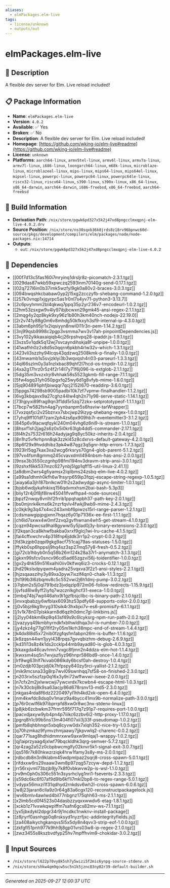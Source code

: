 ```yaml
---
aliases:
  - elmPackages.elm-live
tags:
  - license/unknown
  - outputs/out
---
```


# elmPackages.elm-live

## 📝 Description

A flexible dev server for Elm. Live reload included!

## 📋 Package Information

- **Name**: `elmPackages.elm-live`
- **Version**: `4.0.2`
- **Available**: ✅ Yes
- **Broken**: ✅ No
- **Description**: A flexible dev server for Elm. Live reload included!
- **Homepage**: [https://github.com/wking-io/elm-live#readme](https://github.com/wking-io/elm-live#readme)
- **License**: `unknown`
- **Platforms**: `aarch64-linux`, `armv5tel-linux`, `armv6l-linux`, `armv7a-linux`, `armv7l-linux`, `i686-linux`, `loongarch64-linux`, `m68k-linux`, `microblaze-linux`, `microblazeel-linux`, `mips-linux`, `mips64-linux`, `mips64el-linux`, `mipsel-linux`, `powerpc-linux`, `powerpc64-linux`, `powerpc64le-linux`, `riscv32-linux`, `riscv64-linux`, `s390-linux`, `s390x-linux`, `x86_64-linux`, `x86_64-darwin`, `aarch64-darwin`, `i686-freebsd`, `x86_64-freebsd`, `aarch64-freebsd`

## 🔧 Build Information

- **Derivation Path**: `/nix/store/pgwk6pd327x5k2j47xd8pngcclmxqpnj-elm-live-4.0.2.drv`
- **Source Position**: `/nix/store/ns30sqxb36k8jrds8z18rv96bpnwc60d-source/pkgs/development/compilers/elm/packages/node/node-packages.nix:14714`
- **Outputs**:
  - `out`:  `/nix/store/pgwk6pd327x5k2j47xd8pngcclmxqpnj-elm-live-4.0.2`

## 🔗 Dependencies

- [[00f7d13c5fas160i7mryinq1drsljr8z-picomatch-2.3.1.tgz]]
- [[029das87wkb59xpwczq2593inm70140g-send-0.17.1.tgz]]
- [[02q727l6in0b37imk5wzfyl9gk0a80v2-braces-3.0.3.tgz]]
- [[094bwqshkcbabaw0yp2j15xg2zcczyfb-shebang-command-1.2.0.tgz]]
- [[257k0vnqp1xjgyrpc5as1r0nl7s4yv71-python3-3.13.7]]
- [[2c6pvyhmm2bl4qkwq7ppq35p2yr236v7-encodeurl-1.0.2.tgz]]
- [[2hm53zsxgw9v4ly97ibjbcwxn29gmk45-ansi-regex-2.1.1.tgz]]
- [[2mqg4y2qz8kyk9xy96z1b80h3km40nch-nodejs-22.19.0]]
- [[2r2v741y88g0m6v8mhdg50kfkxyh3sf9-internal-ip-4.3.0.tgz]]
- [[3abm6ph95jr1x2iqsiyyn8nwl0l11r3n-pem-1.14.2.tgz]]
- [[3nj99qsb9998c2pgp3vsmma7wv3v17ah-pinpointDependencies.js]]
- [[3vy102ylkkaxaiqiqb4cj26rpshvpq28-ipaddr.js-1.9.1.tgz]]
- [[3vzs5v1qdk5q12wj7svcayndihskja8f-unpipe-1.0.0.tgz]]
- [[41wafhh0z2x8d5s0qqrn6pkbh4rlw32v-which-1.3.1.tgz]]
- [[423vli3szzhy94lcqs43qdzwq2508kmk-p-finally-1.0.0.tgz]]
- [[43mwamb1s5svjzklyi3b3wqvqsh4ri03-parseurl-1.3.3.tgz]]
- [[4ql66szlm0y3a1nzlxbac89qhf2l7hcd-os-tmpdir-1.0.2.tgz]]
- [[4xa2g17hrz0r5z4f2r14ll7y71f6j096-is-extglob-2.1.1.tgz]]
- [[5dg35m3vxzxlrjr8vhhak58s5523gkmb-fill-range-7.1.1.tgz]]
- [[5fw4sgq31yh050pgxfq25wy6d1g8vfyb-mime-1.6.0.tgz]]
- [[5jq904891iphfjbiwqqr7qcj2152l670-readdirp-3.6.0.tgz]]
- [[5ppgs74298sb9005padbi10k7zf7vpmw-finalhandler-1.1.2.tgz]]
- [[6vg3kbqavx9a27cghz44lw4qh2n71y98-serve-static-1.14.1.tgz]]
- [[73hjpyxi89frag9qn3f1dd5r5zq72zkx-setprototypeof-1.1.1.tgz]]
- [[7bcp7w582fsn4ag7yynbanpm5s6hsviw-tarWrapper]]
- [[7vxzqsfjci2v25bznxx7sbcjwp29izyg-shebang-regex-1.0.0.tgz]]
- [[7yhq9ff101df7zam2ph4zs6px909hb7r-eventemitter3-3.1.2.tgz]]
- [[845p6v9lacwqfqykl240m04vhg6z6ni9-is-stream-1.1.0.tgz]]
- [[8hsxf1sh2jag2s6z0x5i0kr63lgb4dd5-commander-2.17.1.tgz]]
- [[8l4h2s7532r616h24adyjag9q8yc50kz-inherits-2.0.4.tgz]]
- [[8n1hz5vfkrhpnn8qk3zzkl45z8cdxrvs-default-gateway-4.2.0.tgz]]
- [[8p6f29x9hvddhibz3pk4w87qgz3q5gnr-http-errors-1.7.3.tgz]]
- [[923lrl5qg7kax3xa2wcg6rksrys70gn4-glob-parent-5.1.2.tgz]]
- [[97vx4fsm8gmmq245cvavxdmll494nbsm-has-ansi-2.0.0.tgz]]
- [[9nsx3b3550czgnhp98fmi194nv3dravm-strip-ansi-3.0.1.tgz]]
- [[9zshxf6kk537mzc627ynbj5lgp1qff15-util-linux-2.41.1]]
- [[a8dbm2wrs4gfiyamsx2lqilbms24zsbq-elm-live-4.0.2.tgz]]
- [[a99sa1dhmh0kfh6w1hsyrp659ip3fqzj-escape-string-regexp-1.0.5.tgz]]
- [[aiaya6a3jh187bnlkcw01h2s2adwydgp-async-limiter-1.0.1.tgz]]
- [[bjsb6wdjykafnkixq156qdvmxhsm2bai-bash-5.3p3]]
- [[bliy12r4j0f8jf8lrw45041lfvwfhpa4-node-sources]]
- [[bpzf2nwqy8vnlhf2frrib1ppqhapbh37-path-key-2.0.1.tgz]]
- [[bs0mjnrk4kmx6k2nzrfqvlv4fwkj9wb9-mime-2.4.3.tgz]]
- [[c0kjk9g3q47x4xc243xmbf6piwzs15rl-range-parser-1.2.1.tgz]]
- [[cdsmawgipjpgjxnn7hqaz6y01p71l36x-ee-first-1.1.1.tgz]]
- [[ch6id7sxwx4w0mf2zvq2gvfhwnan4wh5-get-stream-4.1.0.tgz]]
- [[cqzn94pwcsa9hal8gywwl5y5jlad0j3y-binary-extensions-2.3.0.tgz]]
- [[f2kqan3ca8khwfbakba0xrxf9glcj1wi-lru-cache-4.1.5.tgz]]
- [[fai4cffxwchrv4p318fnp6jddk3rr1p2-crypt-0.0.2.tgz]]
- [[fd3kzjpb0zqpi9gkg9acf751cajj79as-statuses-1.5.0.tgz]]
- [[ffykb0sp6hppslj9hq4sz3sp27mq57y8-fresh-0.5.2.tgz]]
- [[gi72cb1hbyb0n5q58b26m124k28a37r1-anymatch-3.1.3.tgz]]
- [[gkxn99sfcv0sncv96cd5ad65zgzvi56j-toidentifier-1.0.0.tgz]]
- [[gv2y4hk59n516xalhi0iiv0klfwq6iz3-crocks-0.12.1.tgz]]
- [[hd29kslsdpyqwm4yadra25vqxva3f2z1-ansi-styles-2.2.1.tgz]]
- [[hjzsqaaszihy3y89xa3pyw7ixzlf4qn0-chalk-1.1.3.tgz]]
- [[hl199b3l6zbqmv8c5c552vwi2j6h1dmj-pump-3.0.2.tgz]]
- [[i7qbm2s5j0ql791bdz3jvdqzlp972m06-follow-redirects-1.15.9.tgz]]
- [[ijvfsd8lw8yff2iyfq7wzcznlkghcf31-execa-1.0.0.tgz]]
- [[imbq74bj7wpll46ahx9i1gzfbsjcllbc-is-binary-path-2.1.0.tgz]]
- [[invxqbabzjy6wfblax6093hz53pdfy68-supports-color-2.0.0.tgz]]
- [[j0v5bjz6kg1hryg310sik4r3hxbjxi7v-es6-promisify-6.1.1.tgz]]
- [[j1v1k78n07plskkarn8d6qzlh0dmc7gl-linkbins.js]]
- [[j2lyy04bkm6kp9q43sf49s9c6lcyksrg-npm-run-path-2.0.2.tgz]]
- [[jvazyyq49kmbhyrndkfxblhwldhqa3vl-is-number-7.0.0.tgz]]
- [[jy4zkz4g77g01flf2ry05m1lkrh38mpc-end-of-stream-1.4.4.tgz]]
- [[k4dx8l8d5x72nib0fzgfqsfm1abpn26m-is-buffer-1.1.6.tgz]]
- [[k6zqsn44wn1jyyl438rpqs7gvvqbizhm-debug-2.6.9.tgz]]
- [[kd31l13s8z4k1ds2ccklp44mb9ayad80-is-glob-4.0.3.tgz]]
- [[kkaxgda46cavhmn7vxgc8fjmn2n4ddza-elm-hot-1.1.4.tgz]]
- [[kwxsm4sq5n7wvjszfiyz96hnpr586bd9-once-1.4.0.tgz]]
- [[lrf9wg63hlf7kivab086lkdy6bcsf0ah-destroy-1.0.4.tgz]]
- [[m0zdjb103pcjdj0k7hfpspy840zy5rci-yallist-2.1.2.tgz]]
- [[mik9mcsna33g8rp7wvl09swnhqq7sf58-on-finished-2.3.0.tgz]]
- [[n203rix5szfzp0q16x3y9ri72wffwvwr-isexe-2.0.0.tgz]]
- [[n7cfx2m2jxlwwcwji7ywcvrdx7kcwbn4-escape-html-1.0.3.tgz]]
- [[n7k30cbij8k9sa63acjy86d678rsnv13-md5-2.3.0.tgz]]
- [[nkgas4rda8f6dz2220497yl1hh4kd2xk-open-6.4.0.tgz]]
- [[nm4kwfdc8dsq0v1marz9a4bycc41mx9b-normalize-path-3.0.0.tgz]]
- [[p76r0cwlf6k97ibprrpfd8xw0r8wc3nx-stdenv-linux]]
- [[p8jkb6zcbwkm37frmr595f717q7z91p7-requires-port-1.0.0.tgz]]
- [[pacvdjaxyw9yb4pn4p7iiikc6zzbv6i2-http-proxy-1.17.0.tgz]]
- [[pgrq8h1c99b5ns13m404fi07xii3j33f-pseudomap-1.0.2.tgz]]
- [[pmfb8qhbhnqn5xbq8cyvw0dx7xlqh352-nice-try-1.0.5.tgz]]
- [[q70hzmkaz9fymvzhmjaawy7jjkpvwlq2-charenc-0.0.2.tgz]]
- [[qar771sag8hdhidmmrxww9axw9mlqaj1-wrappy-1.0.2.tgz]]
- [[qj1aiprzyaag4jxlwf79bqckldhk3qrg-semver-5.7.2.tgz]]
- [[qr4zag2a52z0cbpbwcmglfy02knvr5k1-signal-exit-3.0.7.tgz]]
- [[qs516r7k80hkwzrziqk4hrw1famy3s8y-ms-2.0.0.tgz]]
- [[rdbcdb8n3n9klabm45wdpmlpaz2sqrj8-cross-spawn-5.0.1.tgz]]
- [[rifdxxw6rs29xaaw3wm8p97zqg57zcyw-depd-1.1.2.tgz]]
- [[rr56rxjvml73bzjb9jy7k8f0vbkwvw2p-is-wsl-1.1.0.tgz]]
- [[rv9m0ph0s306c551n3sysrhclyg1nri1-fsevents-2.3.3.tgz]]
- [[s59dc6kc6f07af9d9lb6kf1i7mkl2bp8-to-regex-range-5.0.1.tgz]]
- [[vdypx56mxzi1f31qdhyd2rnkdsv6wh2l-cross-spawn-6.0.6.tgz]]
- [[w8j23jaran6clla9z0r64g83a6cgx120-reconstructpackagelock.js]]
- [[wv6bmlv4awlwd4bil77nbgnz175qhh63-ms-2.1.1.tgz]]
- [[x2lmb5cd0f4523s04dasbzzyqxxwwdv6-etag-1.8.1.tgz]]
- [[xckb1z71vxwkqwplffm7safn6gcs82mv-ws-7.1.1.tgz]]
- [[yx5jbxdykl2dpgr34r9j1ncdkc1nwknv-install-package]]
- [[z8jryrf0asnhgp0q8rsksyd1nyzrfjxc-addintegrityfields.js]]
- [[za408aikychgkanqvs5l5x5dy8n4qvv3-strip-eof-1.0.0.tgz]]
- [[zkfgfl51pnh977k9hh9j8gp01vrs03w8-ip-regex-2.1.0.tgz]]
- [[zwz3455s8kszbvdfyp25hv7mpffhvim9-chokidar-3.0.2.tgz]]

## 📁 Input Sources

- `/nix/store/l622p70vy8k5sh7y5wizi5f2mic6ynpg-source-stdenv.sh`
- `/nix/store/shkw4qm9qcw5sc5n1k5jznc83ny02r39-default-builder.sh`

---
*Generated on 2025-09-27 12:00:37 UTC*
